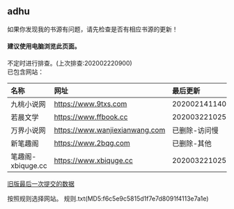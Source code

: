 ## adhu

如果你发现我的书源有问题，请先检查是否有相应书源的更新！

#### 建议使用电脑浏览此页面。  

不定时进行排查。(上次排查:202002220900)  
已包含网站：  

|名称|网址|最后更新|
|:-|:-|:-|
|九桃小说网|https://www.9txs.com|202002141140|
|若晨文学|https://www.ffbook.cc|202003221025|
|万界小说网|https://www.wanjiexianwang.com|已删除-访问慢|
|新笔趣阁|https://www.2bqg.com|已删除-其他|
|笔趣阁-xbiquge.cc|https://www.xbiquge.cc|202003221025|


[旧版最后一次提交的数据](https://github.com/adhu2018/adhu2018.github.io/blob/37b664efa0cd3164da112dc705ccaf75782dc8a9/test/index.md)

按照规则选择网站。
规则.txt(MD5:f6c5e9c5815d1f7e7d8091f4113e7a1e)